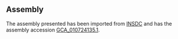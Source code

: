 
Assembly
--------

The assembly presented has been imported from 
[INSDC](http://www.insdc.org) and has the assembly accession
[GCA\_010724135.1](http://www.ebi.ac.uk/ena/data/view/GCA_010724135.1).

